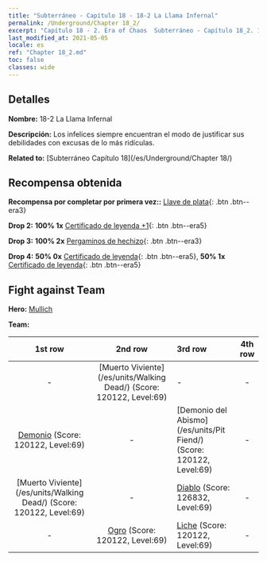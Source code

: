 ```yaml
---
title: "Subterráneo - Capítulo 18 - 18-2 La Llama Infernal"
permalink: /Underground/Chapter 18_2/
excerpt: "Capítulo 18 - 2. Era of Chaos  Subterráneo - Capítulo 18_2. 18-2 La Llama Infernal"
last_modified_at: 2021-05-05
locale: es
ref: "Chapter 18_2.md"
toc: false
classes: wide
---
```


## Detalles

 **Nombre:** 18-2 La Llama Infernal

 **Descripción:** Los infelices siempre encuentran el modo de justificar sus debilidades con excusas de lo más ridículas.

 **Related to:** [Subterráneo Capítulo 18](/es/Underground/Chapter 18/)

## Recompensa obtenida

 **Recompensa por completar por primera vez::** [Llave de plata](/ItemsES/con_693/){: .btn .btn--era3}

 **Drop 2:** **100% 1x** [Certificado de leyenda +1](/ItemsES/mat_74/){: .btn .btn--era5}

 **Drop 3:** **100% 2x** [Pergaminos de hechizo](/ItemsES/con_694/){: .btn .btn--era3}

 **Drop 4:** **50% 0x** [Certificado de leyenda](/ItemsES/mat_67/){: .btn .btn--era5}, **50% 1x** [Certificado de leyenda](/ItemsES/mat_67/){: .btn .btn--era5}


## Fight against Team
 **Hero:** [Mullich](/es/heroes/Mullich/)

 **Team:**


  | 1st row | 2nd row | 3rd row | 4th row |
  |:----:|:----:|:----|:----:|
  | - | [Muerto Viviente](/es/units/Walking Dead/) (Score: 120122, Level:69)  | - | - |
  | [Demonio](/es/units/Demon/) (Score: 120122, Level:69)  | - | [Demonio del Abismo](/es/units/Pit Fiend/) (Score: 120122, Level:69)  | - |
  | [Muerto Viviente](/es/units/Walking Dead/) (Score: 120122, Level:69)  | - | [Diablo](/es/units/Devil/) (Score: 126832, Level:69)  | - |
  | - | [Ogro](/es/units/Ogre/) (Score: 120122, Level:69)  | [Liche](/es/units/Lich/) (Score: 120122, Level:69)  | - |


